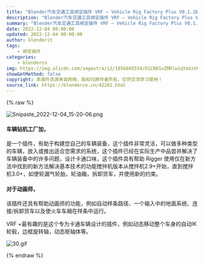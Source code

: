```yaml
---
title: "Blender汽车交通工具绑定插件 VRF – Vehicle Rig Factory Plus V0.1.2blender布的"
description: "Blender汽车交通工具绑定插件 VRF – Vehicle Rig Factory Plus V0.1.2blender布的"
summary: "Blender汽车交通工具绑定插件 VRF – Vehicle Rig Factory Plus V0.1.2blender布的"
date: 2022-12-04 00:00:00
updated: 2022-12-04 00:00:00
author: blenderit
tags: 
    - 绑定插件
categories:
    - blenderco
img: https://img.alicdn.com/imgextra/i2/1856665554/O1CN01vZMRlw1qtmXzV6amf_!!1856665554.png
showGetMethod: false
copyright: 本插件资源来自网络，版权归原作者所有，仅供交流学习使用！
source_link: https://blenderco.cn/42202.html
---
```


{% raw %}
<p><img src="https://img.alicdn.com/imgextra/i2/1856665554/O1CN01vZMRlw1qtmXzV6amf_!!1856665554.png" alt="Snipaste_2022-12-04_15-20-06.png"></p><h4><b>车辆钻机工厂加，</b></h4><p>是一个插件，有助于构建您自己的车辆装备，这个插件非常灵活，可以做多种类型的车辆，放入或推出适合您需求的系统，这个插件已经在实际生产中品尝并解决了车辆装备中的许多问题，设计卡通口味，这个插件具有帮助 Rigger 使用仅在新方法中找到的新方法解决基本技术的功能搅拌机版本从搅拌机2.9+开始，直到搅拌机3.0+，如使轮漏气轮胎，轮油箱，拆卸货车，并使用新的约束。</p><h4><b>对于动画师，</b></h4><p>该插件还具有帮助动画师的功能，例如自动样条路径、一个输入中的地面系统、连接/拆卸货车以及使火车车厢在样条中运行。</p><p>VRF +最有趣的是这个专为卡通车辆设计的插件，例如动态移动整个车身的自动IK轮毂，边框旋转轴，动态枢轴体等。</p><p><img src="https://img.alicdn.com/imgextra/i3/1856665554/O1CN01rpgZob1qtmY5quikj_!!1856665554.gif" alt="30.gif"></p>
<div style="display: none">blenderco</div>
{% endraw %}